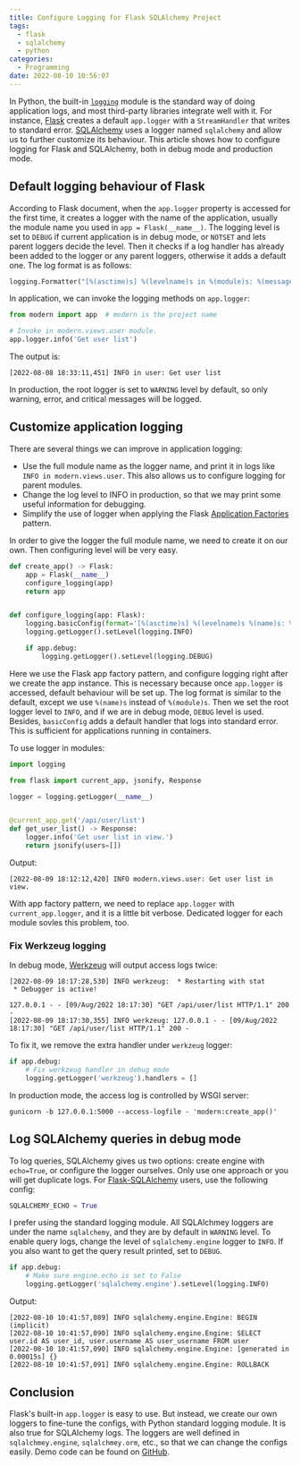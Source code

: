 ```yaml
---
title: Configure Logging for Flask SQLAlchemy Project
tags:
  - flask
  - sqlalchemy
  - python
categories:
  - Programming
date: 2022-08-10 10:56:07
---
```



In Python, the built-in [`logging`][1] module is the standard way of doing application logs, and most third-party libraries integrate well with it. For instance, [Flask][2] creates a default `app.logger` with a `StreamHandler` that writes to standard error. [SQLAlchemy][3] uses a logger named `sqlalchemy` and allow us to further customize its behaviour. This article shows how to configure logging for Flask and SQLAlchemy, both in debug mode and production mode.

## Default logging behaviour of Flask

According to Flask document, when the `app.logger` property is accessed for the first time, it creates a logger with the name of the application, usually the module name you used in `app = Flask(__name__)`. The logging level is set to `DEBUG` if current application is in debug mode, or `NOTSET` and lets parent loggers decide the level. Then it checks if a log handler has already been added to the logger or any parent loggers, otherwise it adds a default one. The log format is as follows:

```python
logging.Formatter("[%(asctime)s] %(levelname)s in %(module)s: %(message)s")
```

In application, we can invoke the logging methods on `app.logger`:

```python
from modern import app  # modern is the project name

# Invoke in modern.views.user module.
app.logger.info('Get user list')
```

The output is:

```
[2022-08-08 18:33:11,451] INFO in user: Get user list
```

In production, the root logger is set to `WARNING` level by default, so only warning, error, and critical messages will be logged.

<!-- more -->

## Customize application logging

There are several things we can improve in application logging:

* Use the full module name as the logger name, and print it in logs like `INFO in modern.views.user`. This also allows us to configure logging for parent modules.
* Change the log level to INFO in production, so that we may print some useful information for debugging.
* Simplify the use of logger when applying the Flask [Application Factories][4] pattern.

In order to give the logger the full module name, we need to create it on our own. Then configuring level will be very easy.

```python
def create_app() -> Flask:
    app = Flask(__name__)
    configure_logging(app)
    return app


def configure_logging(app: Flask):
    logging.basicConfig(format='[%(asctime)s] %(levelname)s %(name)s: %(message)s')
    logging.getLogger().setLevel(logging.INFO)

    if app.debug:
        logging.getLogger().setLevel(logging.DEBUG)
```

Here we use the Flask app factory pattern, and configure logging right after we create the app instance. This is necessary because once `app.logger` is accessed, default behaviour will be set up. The log format is similar to the default, except we use `%(name)s` instead of `%(module)s`. Then we set the root logger level to `INFO`, and if we are in debug mode, `DEBUG` level is used. Besides, `basicConfig` adds a default handler that logs into standard error. This is sufficient for applications running in containers.

To use logger in modules:

```python
import logging

from flask import current_app, jsonify, Response

logger = logging.getLogger(__name__)


@current_app.get('/api/user/list')
def get_user_list() -> Response:
    logger.info('Get user list in view.')
    return jsonify(users=[])
```

Output:

```
[2022-08-09 18:12:12,420] INFO modern.views.user: Get user list in view.
```

With app factory pattern, we need to replace `app.logger` with `current_app.logger`, and it is a little bit verbose. Dedicated logger for each module sovles this problem, too.

### Fix Werkzeug logging

In debug mode, [Werkzeug][5] will output access logs twice:

```
[2022-08-09 18:17:28,530] INFO werkzeug:  * Restarting with stat
 * Debugger is active!

127.0.0.1 - - [09/Aug/2022 18:17:30] "GET /api/user/list HTTP/1.1" 200 -
[2022-08-09 18:17:30,355] INFO werkzeug: 127.0.0.1 - - [09/Aug/2022 18:17:30] "GET /api/user/list HTTP/1.1" 200 -
```

To fix it, we remove the extra handler under `werkzeug` logger:

```python
if app.debug:
    # Fix werkzeug handler in debug mode
    logging.getLogger('werkzeug').handlers = []
```

In production mode, the access log is controlled by WSGI server:

```
gunicorn -b 127.0.0.1:5000 --access-logfile - 'modern:create_app()'
```

## Log SQLAlchemy queries in debug mode

To log queries, SQLAlchemy gives us two options: create engine with `echo=True`, or configure the logger ourselves. Only use one approach or you will get duplicate logs. For [Flask-SQLAlchemy][6] users, use the following config:

```python
SQLALCHEMY_ECHO = True
```

I prefer using the standard logging module. All SQLAlchmey loggers are under the name `sqlalchemy`, and they are by default in `WARNING` level. To enable query logs, change the level of `sqlalchemy.engine` logger to `INFO`. If you also want to get the query result printed, set to `DEBUG`.

```python
if app.debug:
    # Make sure engine.echo is set to False
    logging.getLogger('sqlalchemy.engine').setLevel(logging.INFO)
```

Output:

```
[2022-08-10 10:41:57,089] INFO sqlalchemy.engine.Engine: BEGIN (implicit)
[2022-08-10 10:41:57,090] INFO sqlalchemy.engine.Engine: SELECT user.id AS user_id, user.username AS user_username FROM user
[2022-08-10 10:41:57,090] INFO sqlalchemy.engine.Engine: [generated in 0.00015s] {}
[2022-08-10 10:41:57,091] INFO sqlalchemy.engine.Engine: ROLLBACK
```

## Conclusion

Flask's built-in `app.logger` is easy to use. But instead, we create our own loggers to fine-tune the configs, with Python standard logging module. It is also true for SQLAlchemy logs. The loggers are well defined in `sqlalchmey.engine`, `sqlalchmey.orm`, etc., so that we can change the configs easily. Demo code can be found on [GitHub][7].


[1]: https://docs.python.org/3/library/logging.html
[2]: https://flask.palletsprojects.com/en/2.1.x/logging/
[3]: https://docs.sqlalchemy.org/en/14/core/engines.html#configuring-logging
[4]: https://flask.palletsprojects.com/en/2.1.x/patterns/appfactories/
[5]: https://werkzeug.palletsprojects.com/
[6]: https://flask-sqlalchemy.palletsprojects.com/en/2.x/config/
[7]: https://github.com/jizhang/blog-demo/tree/master/modern-flask
